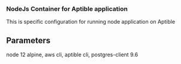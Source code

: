 ### NodeJs Container for Aptible application
This is specific configuration for running node application on Aptible
## Parameters
node 12 alpine, aws cli, aptible cli, postgres-client 9.6